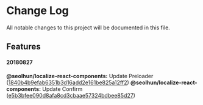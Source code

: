 # Change Log

All notable changes to this project will be documented in this file.

<!-- ## Bug Fixes -->

<!-- **@seolhun/localize-react-components:** Content ([#IssueNum](IssueUrl)) ([CommitHash](CommitUrl)) -->


## Features

#### 20180827
**@seolhun/localize-react-components:** Update Preloader ([1840b4b9efab6351b3d16add2e161be825a12ff2](https://github.com/Seolhun/localize-react-components/pull/19/commits/1840b4b9efab6351b3d16add2e161be825a12ff2))
**@seolhun/localize-react-components:** Update Confirm ([e5b3bfee090d8afa8cd3cbaae57324bdbee85d27](https://github.com/Seolhun/localize-react-components/pull/19/commits/e5b3bfee090d8afa8cd3cbaae57324bdbee85d27))
